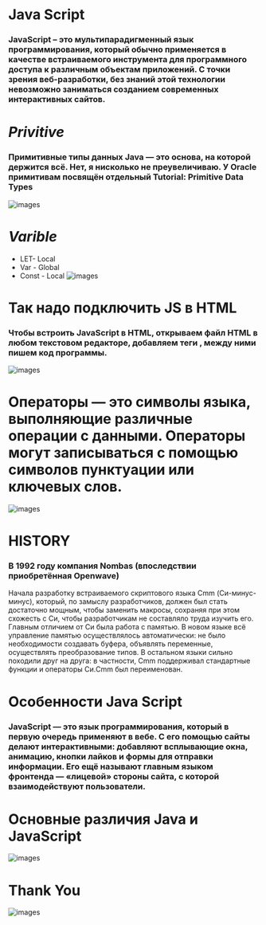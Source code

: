 # Java Script 
 ### JavaScript – это мультипарадигменный язык программирования, который обычно применяется в качестве встраиваемого инструмента для программного доступа к различным объектам приложений. С точки зрения веб-разработки, без знаний этой технологии невозможно заниматься созданием современных интерактивных сайтов.
# _Privitive_
### Примитивные типы данных Java — это основа, на которой держится всё. Нет, я нисколько не преувеличиваю. У Oracle примитивам посвящён отдельный Tutorial: Primitive Data Types
![images](./images.png)
 # _Varible_

* LET- Local
* Var - Global
* Const - Local
![images](./pHBbjQkeoOM.jpg) 
# Так надо подключить JS в HTML
###  Чтобы встроить JavaScript в HTML, открываем файл HTML в любом текстовом редакторе, добавляем теги <script>...</script>, между ними пишем код программы. 
![images](./1.jpg)
# Операторы — это символы языка, выполняющие различные операции с данными. Операторы могут записываться с помощью символов пунктуации или ключевых слов.
![images](./slide-24.jpg)
# HISTORY
### В 1992 году компания Nombas (впоследствии приобретённая Openwave)
Hачала разработку встраиваемого скриптового языка Cmm (Си-минус-минус), который, по замыслу разработчиков, должен был стать достаточно мощным, чтобы заменить макросы, сохраняя при этом схожесть с Си, чтобы разработчикам не составляло труда изучить его. Главным отличием от Си
была работа с памятью. В новом языке всё управление памятью осуществлялось автоматически: не было необходимости создавать буфера, объявлять переменные, осуществлять преобразование типов. В остальном языки сильно походили друг на друга: в частности, Cmm поддерживал стандартные функции и операторы Си.Cmm был переименован.
 # Особенности Java Script
 ### JavaScript — это язык программирования, который в первую очередь применяют в вебе. С его помощью сайты делают интерактивными: добавляют всплывающие окна, анимацию, кнопки лайков и формы для отправки информации. Его ещё называют главным языком фронтенда — «лицевой» стороны сайта, с которой взаимодействуют пользователи.
 # Основные различия Java и JavaScript
 ![images](./i.webp)
  # Thank You

 ![images](./photo_2024-01-16_13-39-44.jpg)
